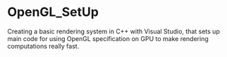 # OpenGL_SetUp
Creating a basic rendering system in C++ with Visual Studio, that sets up main code for using OpenGL specification on GPU to make rendering computations really fast.
